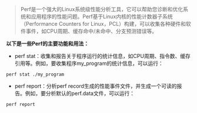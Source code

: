 > Perf是一个强大的Linux系统级性能分析工具，它可以帮助您诊断和优化系统和应用程序的性能问题。Perf基于Linux内核的性能计数器子系统（Performance Counters for Linux，PCL）构建，可以收集各种硬件和软件事件，如CPU周期、缓存命中/未命中、分支预测错误等。

**以下是一些Perf的主要功能和用法：**

* perf stat：收集和报告关于程序运行的统计信息，如CPU周期、指令数、缓存引用等。例如，要收集程序my_program的统计信息，可以运行：
```shell
perf stat ./my_program
```
* perf report：分析perf record生成的性能事件文件，并生成一个可读的报告。例如，要分析默认的perf.data文件，可以运行：
```shell
perf report
```
